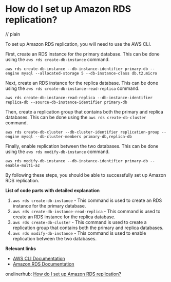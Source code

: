 # How do I set up Amazon RDS replication?
// plain

To set up Amazon RDS replication, you will need to use the AWS CLI.

First, create an RDS instance for the primary database. This can be done using the `aws rds create-db-instance` command.

```
aws rds create-db-instance --db-instance-identifier primary-db --engine mysql --allocated-storage 5 --db-instance-class db.t2.micro
```

Next, create an RDS instance for the replica database. This can be done using the `aws rds create-db-instance-read-replica` command.

```
aws rds create-db-instance-read-replica --db-instance-identifier replica-db --source-db-instance-identifier primary-db
```

Then, create a replication group that contains both the primary and replica databases. This can be done using the `aws rds create-db-cluster` command.

```
aws rds create-db-cluster --db-cluster-identifier replication-group --engine mysql --db-cluster-members primary-db,replica-db
```

Finally, enable replication between the two databases. This can be done using the `aws rds modify-db-instance` command.

```
aws rds modify-db-instance --db-instance-identifier primary-db --enable-multi-az
```

By following these steps, you should be able to successfully set up Amazon RDS replication.

**List of code parts with detailed explanation**

1. `aws rds create-db-instance` - This command is used to create an RDS instance for the primary database.
2. `aws rds create-db-instance-read-replica` - This command is used to create an RDS instance for the replica database.
3. `aws rds create-db-cluster` - This command is used to create a replication group that contains both the primary and replica databases.
4. `aws rds modify-db-instance` - This command is used to enable replication between the two databases.

**Relevant links**

- [AWS CLI Documentation](https://docs.aws.amazon.com/cli/latest/reference/)
- [Amazon RDS Documentation](https://docs.aws.amazon.com/AmazonRDS/latest/UserGuide/CHAP_GettingStarted.html)

onelinerhub: [How do I set up Amazon RDS replication?](https://onelinerhub.com/amazon-redshift/how-do-i-set-up-amazon-rds-replication)